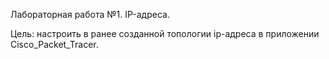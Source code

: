 Лабораторная работа №1. IP-адреса.

Цель: настроить в ранее созданной топологии ip-адреса в приложении Cisco_Packet_Tracer.
